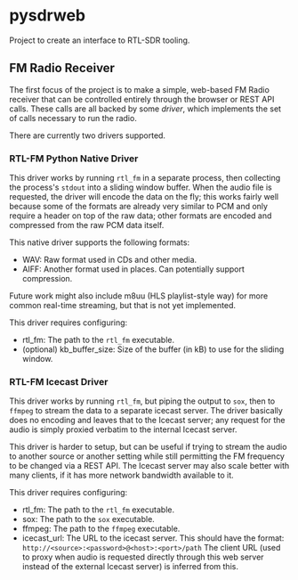 # pysdrweb

Project to create an interface to RTL-SDR tooling.

## FM Radio Receiver

The first focus of the project is to make a simple, web-based
FM Radio receiver that can be controlled entirely through the
browser or REST API calls. These calls are all backed by some
_driver_, which implements the set of calls necessary to run
the radio.

There are currently two drivers supported.

### RTL-FM Python Native Driver

This driver works by running `rtl_fm` in a separate process,
then collecting the process's `stdout` into a sliding window
buffer. When the audio file is requested, the driver will
encode the data on the fly; this works fairly well because
some of the formats are already very similar to PCM and only
require a header on top of the raw data; other formats are
encoded and compressed from the raw PCM data itself.

This native driver supports the following formats:
 - WAV: Raw format used in CDs and other media.
 - AIFF: Another format used in places. Can potentially
        support compression.

Future work might also include m8uu (HLS playlist-style way)
for more common real-time streaming, but that is not yet
implemented.

This driver requires configuring:

 - rtl_fm: The path to the `rtl_fm` executable.
 - (optional) kb_buffer_size: Size of the buffer (in kB) to
        use for the sliding window.

### RTL-FM Icecast Driver

This driver works by running `rtl_fm`, but piping the output
to `sox`, then to `ffmpeg` to stream the data to a separate
icecast server. The driver basically does no encoding and
leaves that to the Icecast server; any request for the audio
is simply proxied verbatim to the internal Icecast server.

This driver is harder to setup, but can be useful if trying
to stream the audio to another source or another setting
while still permitting the FM frequency to be changed via
a REST API. The Icecast server may also scale better with
many clients, if it has more network bandwidth available to
it.

This driver requires configuring:
 - rtl_fm: The path to the `rtl_fm` executable.
 - sox: The path to the `sox` executable.
 - ffmpeg: The path to the `ffmpeg` executable.
 - icecast_url: The URL to the icecast server. This should
    have the format:
    `http://<source>:<password>@<host>:<port>/path`
    The client URL (used to proxy when audio is requested
    directly through this web server instead of the external
    Icecast server) is inferred from this.
